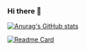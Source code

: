 ### Hi there 👋
[![Anurag's GitHub stats](https://github-readme-stats.vercel.app/api?username=DiMino-0&count_private=true&theme=radical&show_icons=true)](https://jdimino.dev)

[![Readme Card](https://github-readme-stats.vercel.app/api/pin/?username=DiMino-0&repo=github-readme-stats)](https://github.com/anuraghazra/github-readme-stats)




<!--
**DiMino-0/DiMino-0** is a ✨ _special_ ✨ repository because its `README.md` (this file) appears on your GitHub profile.

Here are some ideas to get you started:

- 🔭 I’m currently working on ...
- 🌱 I’m currently learning ...
- 👯 I’m looking to collaborate on ...
- 🤔 I’m looking for help with ...
- 💬 Ask me about ...
- 📫 How to reach me: ...
- 😄 Pronouns: ...
- ⚡ Fun fact: ...
-->
